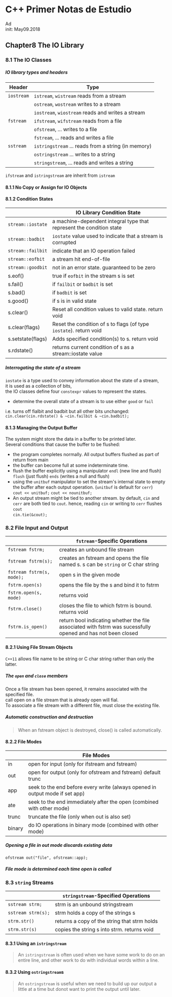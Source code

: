 C++ Primer Notas de Estudio
===========================
Ad  
init: May09.2018

Chapter8 The IO Library
---------------------------
### 8.1 The IO Classes

##### IO library types and headers
Header      | Type
------------|------------------------------------------
`iostream`  | `istream`, `wistream` reads from a stream
|           | `ostream`, `wostream` writes to a stream
|           | `iostream`, `wiostream` reads and writes a stream
`fstream`   | `ifstream`, `wifstream` reads from a file
|           | `ofstream`, ... writes to a file
|           | `fstream`, ... reads and writes a file
`sstream`   | `istringstream` ... reads from a string (in memory)
|           | `ostringstream` ... writes to a string
|           | `stringstream`, ... reads and writes a string

`ifstream` and `istringstream` are inherit from `istream`

#### 8.1.1 No Copy or Assign for IO Objects

#### 8.1.2 Condition States

||IO Library Condition State
-|----------------------------
`stream::iostate`   | a machine-dependent integral type that represent the condition state
`stream::badbit`    | `iostate` value used to indicate that a stream is corrupted
`stream::failbit`   | indicate that an IO operation failed
`stream::eofbit`    | a stream hit end-of-file
`stream::goodbit`   | not in an error state. guaranteed to be zero
s.eof()             | true if `eofbit` in the stream s is set
s.fail()            | if `failbit` or `badbit` is set
s.bad()             | if `badbit` is set
s.good()            | if s is in valid state
s.clear()           | Reset all condition values to valid state. return void
s.clear(flags)      | Reset the condition of s to flags (of type `iostate`). return void
s.setstate(flags)   | Adds specified condition(s) to s. return void
s.rdstate()         | returns current condition of s as a stream::iostate value

##### Interrogating the state of a stream
`iostate` is a type used to convey information about the state of a stream,   
it is used as a collection of bits,   
the IO classes define four `constexpr` values to represent the states.

- determine the overall state of a stream is to use either `good` or `fail`

i.e. turns off fialbit and badbit but all other bits unchanged:  
`cin.clear(cin.rdstate() & ~cin.failbit & ~cin.badbit);`

#### 8.1.3 Managing the Output Buffer

The system might store the data in a buffer to be printed later.  
Several conditions that cause the buffer to be flushed:
- the program completes normally. All output buffers flushed as part of return from main
- the buffer can become full at some indeterminate time.
- flush the buffer explicitly using a manipulator `endl` (new line and flush) `flush` (just flush) `ends` (writes a null and flush)
- using the `unitbuf` manipulator to set the stream's internal state to empty the buffer after each output operation. (`unitbuf` is default for `cerr`)  
`cout << unitbuf;` `cout << nounitbuf;`
- An output stream might be tied to another stream. by default, `cin` and `cerr` are both tied to `cout`. hence, reading `cin` or writing to `cerr` flushes `cout`  
`cin.tie(&cout);`

### 8.2 File Input and Output

||`fstream`-Specific Operations
-|-----------------------------
`fstream fstrm;`    | creates an unbound file stream
`fstream fstrm(s);` | creates an fstream and opens the file named s. s can be `string` or C char string
`fstream fstrm(s, mode);`   | open s in the given mode
`fstrm.open(s)`     | opens the file by the s and bind it to fstrm
`fstrm.open(s, mode)`| returns void
`fstrm.close()`     | closes the file to which fstrm is bound. returns void
`fstrm.is_open()`   | return bool indicating whether the file associated with fstrm was sucessfully opened and has not been closed

#### 8.2.1 Using File Stream Objects

`C++11` allows file name to be string or C char string rather than only the latter.

##### The `open` and `close` members
Once a file stream has been opened, it remains associated with the specified file.  
call open on a file stream that is already open will fial.  
To associate a file stream with a different file, must close the existing file.

##### Automatic construction and destruction
> When an fstream object is destroyed, close() is called automatically.

#### 8.2.2 File Modes

||File Modes
-|----------
in      | open for input (only for ifstream and fstream)
out     | open for output (only for ofstream and fstream) default trunc
app     | seek to the end before every write (always opened in output mode if set app)
ate     | seek to the end immediately after the open (combined with other mode)
trunc   | truncate the file (only when out is also set)
binary  | do IO operations in binary mode (combined with other mode)

##### Opening a file in out mode discards existing data
`ofstream out("file", ofstream::app);`

##### File mode is determined each time open is called

### 8.3 `string` Streams

||`stringstream`-Specified Operations
-|-----------------------------------
`sstream strm;` | strm is an unbound stringstream
`sstream strm(s);`  | strm holds a copy of the strings s
`strm.str()`    | returns a copy of the string that strm holds
`strm.str(s)`   | copies the string s into strm. returns void

#### 8.3.1 Using an `istringstream`

> An `istringstream` is often used when we have some work to do on an entire line, and other work to do with individual words within a line.

#### 8.3.2 Using `ostringstream`s

> An `ostringstream` is useful when we need to build up our output a little at a time but donot want to print the output until later.
